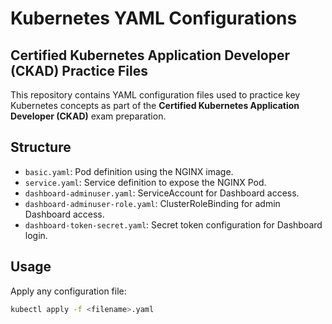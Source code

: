 # Kubernetes YAML Configurations

## Certified Kubernetes Application Developer (CKAD) Practice Files

This repository contains YAML configuration files used to practice key Kubernetes concepts as part of the **Certified Kubernetes Application Developer (CKAD)** exam preparation.

## Structure

- `basic.yaml`: Pod definition using the NGINX image.
- `service.yaml`: Service definition to expose the NGINX Pod.
- `dashboard-adminuser.yaml`: ServiceAccount for Dashboard access.
- `dashboard-adminuser-role.yaml`: ClusterRoleBinding for admin Dashboard access.
- `dashboard-token-secret.yaml`: Secret token configuration for Dashboard login.

## Usage

Apply any configuration file:

```bash
kubectl apply -f <filename>.yaml
